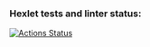 ### Hexlet tests and linter status:
[![Actions Status](https://github.com/zzpillau/sql-for-developers-project-136/actions/workflows/hexlet-check.yml/badge.svg)](https://github.com/zzpillau/sql-for-developers-project-136/actions)